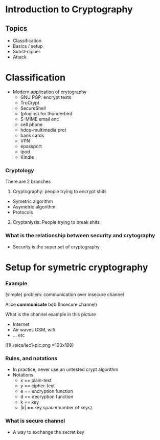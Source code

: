 # Introduction to Cryptography

## Topics
- Classification 
- Basics / setup
- Subst-cipher
- Attack

# Classification
- Modern application of crytography
  - GNU PGP: encrypt texts
  - TruCrypt
  - SecureShell
  - (plugins) for thunderbird
  - S-MIME email enc
  - cell phone
  - hdcp-multimedia prot
  - bank cards
  - VPN
  - epassport
  - ipod
  - Kindle

### Cryptology
There are 2 branches
1. Cryptography: people trying to encrypt shits
  - Symetric algorithm
  - Asymetric algorithm
  - Protocols
2. Cryptanlysis: People trying to break shits

### What is the relationship between security and crytography
- Security is the super set of cryptography

# Setup for symetric cryptography

### Example
(simple) problem: communication over insecure channel

Alice              **communicate**                  bob
                  (Insecure channel)

What is the channel example in this picture
- Internet
- Air waves GSM, wifi
- ... etc

![](./pics/lec1-pic.png =100x100)

### Rules, and notations
- In practice, never use an untested crypt algorithm
- Notations
  -  x   == plain-text
  -  y   == cipher-text
  -  e   == encryption function
  -  d   == decryption function
  -  k   == key
  - |k| == key space(number of keys)

### What is secure channel
- A way to exchange the secret key
